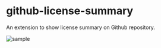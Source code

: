# github-license-summary
An extension to show license summary on Github repository.

![sample](https://raw.githubusercontent.com/lazyc97/github-license-summary/master/assets/sample.png)

